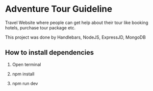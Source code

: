 
# Adventure Tour Guideline

Travel Website where people can get help about their tour like booking hotels, purchase tour package etc.

This project was done by Handlebars, NodeJS, ExpressJD, MongoDB

## How to install dependencies

1. Open terminal

3. npm install

4. npm run dev